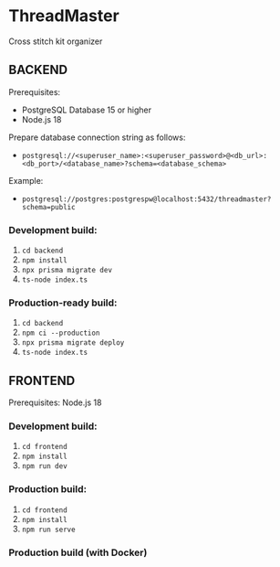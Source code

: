 # ThreadMaster
Cross stitch kit organizer

## BACKEND

Prerequisites:
- PostgreSQL Database 15 or higher
- Node.js 18

Prepare database connection string as follows:
- `postgresql://<superuser_name>:<superuser_password>@<db_url>:<db_port>/<database_name>?schema=<database_schema>`

Example: 
- `postgresql://postgres:postgrespw@localhost:5432/threadmaster?schema=public`

### Development build:
1. `cd backend`
1. `npm install`
1. `npx prisma migrate dev`
1. `ts-node index.ts`

### Production-ready build:
1. `cd backend`
1. `npm ci --production`
1. `npx prisma migrate deploy`
1. `ts-node index.ts`


## FRONTEND
Prerequisites: Node.js 18

### Development build:
1. `cd frontend`
1. `npm install`
1. `npm run dev`

### Production build:
1. `cd frontend`
1. `npm install`
1. `npm run serve`

### Production build (with Docker)
